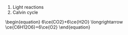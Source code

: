 1. Light reactions
2. Calvin cycle

\begin{equation}
6\ce{CO2}+6\ce{H2O} \longrightarrow \ce{C6H12O6}+6\ce{O2}
\end{equation}